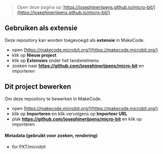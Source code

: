 
> Open deze pagina op [https://josephinerijpens.github.io/micro-bit/](https://josephinerijpens.github.io/micro-bit/)

## Gebruiken als extensie

Deze repository kan worden toegevoegd als **extensie** in MakeCode.

* open [https://makecode.microbit.org/](https://makecode.microbit.org/)
* klik op **Nieuw project**
* klik op **Extensies** onder het tandwielmenu
* zoeken naar **https://github.com/josephinerijpens/micro-bit** en importeren

## Dit project bewerken

Om deze repository te bewerken in MakeCode.

* open [https://makecode.microbit.org/](https://makecode.microbit.org/)
* klik op **Importeren** en klik vervolgens op **Importeer URL**
* plak **https://github.com/josephinerijpens/micro-bit** en klik op importeren

#### Metadata (gebruikt voor zoeken, rendering)

* for PXT/microbit
<script src="https://makecode.com/gh-pages-embed.js"></script><script>makeCodeRender("{{ site.makecode.home_url }}", "{{ site.github.owner_name }}/{{ site.github.repository_name }}");</script>
